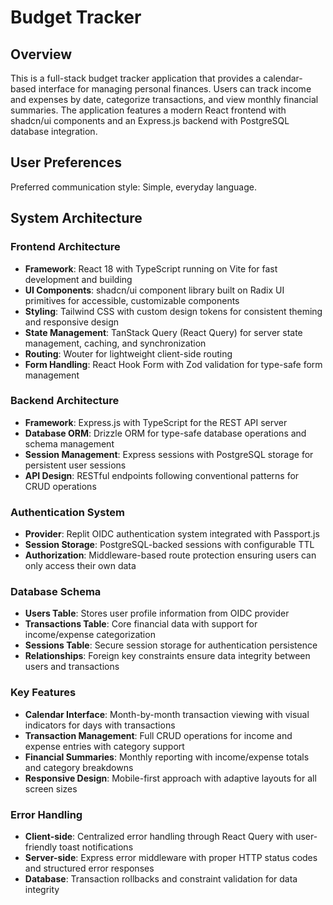 # Budget Tracker

## Overview

This is a full-stack budget tracker application that provides a calendar-based interface for managing personal finances. Users can track income and expenses by date, categorize transactions, and view monthly financial summaries. The application features a modern React frontend with shadcn/ui components and an Express.js backend with PostgreSQL database integration.

## User Preferences

Preferred communication style: Simple, everyday language.

## System Architecture

### Frontend Architecture
- **Framework**: React 18 with TypeScript running on Vite for fast development and building
- **UI Components**: shadcn/ui component library built on Radix UI primitives for accessible, customizable components
- **Styling**: Tailwind CSS with custom design tokens for consistent theming and responsive design
- **State Management**: TanStack Query (React Query) for server state management, caching, and synchronization
- **Routing**: Wouter for lightweight client-side routing
- **Form Handling**: React Hook Form with Zod validation for type-safe form management

### Backend Architecture
- **Framework**: Express.js with TypeScript for the REST API server
- **Database ORM**: Drizzle ORM for type-safe database operations and schema management
- **Session Management**: Express sessions with PostgreSQL storage for persistent user sessions
- **API Design**: RESTful endpoints following conventional patterns for CRUD operations

### Authentication System
- **Provider**: Replit OIDC authentication system integrated with Passport.js
- **Session Storage**: PostgreSQL-backed sessions with configurable TTL
- **Authorization**: Middleware-based route protection ensuring users can only access their own data

### Database Schema
- **Users Table**: Stores user profile information from OIDC provider
- **Transactions Table**: Core financial data with support for income/expense categorization
- **Sessions Table**: Secure session storage for authentication persistence
- **Relationships**: Foreign key constraints ensure data integrity between users and transactions

### Key Features
- **Calendar Interface**: Month-by-month transaction viewing with visual indicators for days with transactions
- **Transaction Management**: Full CRUD operations for income and expense entries with category support
- **Financial Summaries**: Monthly reporting with income/expense totals and category breakdowns
- **Responsive Design**: Mobile-first approach with adaptive layouts for all screen sizes

### Error Handling
- **Client-side**: Centralized error handling through React Query with user-friendly toast notifications
- **Server-side**: Express error middleware with proper HTTP status codes and structured error responses
- **Database**: Transaction rollbacks and constraint validation for data integrity